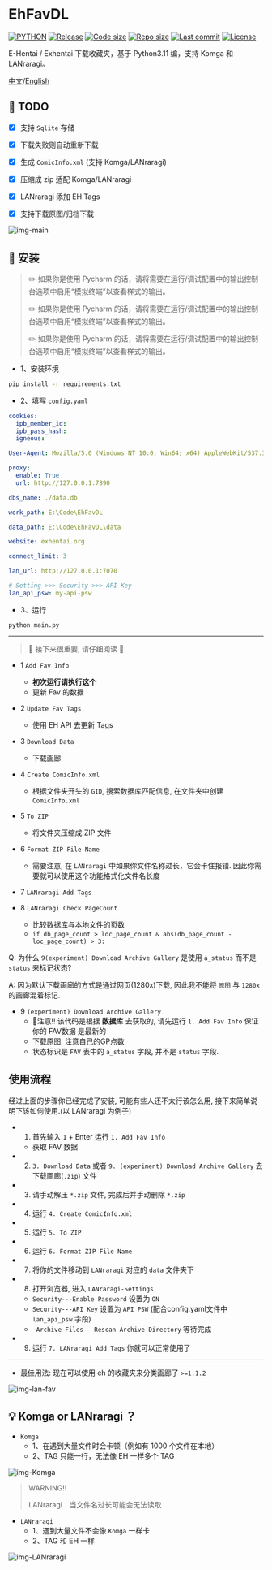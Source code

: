 # EhFavDL

[![PYTHON](https://img.shields.io/badge/Python-3.9-orange.svg)](https://www.python.org/)
[![Release](https://img.shields.io/github/v/release/eezd/EhFavDL)](https://github.com/eezd/EhFavDL/releases)
[![Code size](https://img.shields.io/github/languages/code-size/eezd/EhFavDL?color=blueviolet)](https://github.com/eezd/EhFavDL)
[![Repo size](https://img.shields.io/github/repo-size/eezd/EhFavDL?color=eb56fd)](https://github.com/eezd/EhFavDL)
[![Last commit](https://img.shields.io/github/last-commit/eezd/EhFavDL/main)](https://github.com/eezd/EhFavDL/commits/main)
[![License](https://img.shields.io/badge/license-MIT-yellowgreen.svg)](LICENSE)

E-Hentai / Exhentai 下载收藏夹，基于 Python3.11 编，支持 Komga 和 LANraragi。

[中文](README.md)/[English](README-EN.md)



## 📌 TODO

- [x] 支持 `Sqlite` 存储
- [x] 下载失败则自动重新下载
- [x] 生成 `ComicInfo.xml` (支持 Komga/LANraragi)
- [x] 压缩成 zip 适配 Komga/LANraragi
- [x] LANraragi 添加 EH Tags
- [x] 支持下载原图/归档下载



![img-main](img-main.png)



## 🔨 安装

> ✏️ 如果你是使用 Pycharm 的话，请将需要在运行/调试配置中的输出控制台选项中启用“模拟终端”以查看样式的输出。
>
> ✏️ 如果你是使用 Pycharm 的话，请将需要在运行/调试配置中的输出控制台选项中启用“模拟终端”以查看样式的输出。
>
> ✏️ 如果你是使用 Pycharm 的话，请将需要在运行/调试配置中的输出控制台选项中启用“模拟终端”以查看样式的输出。



- 1、安装环境

```bash
pip install -r requirements.txt
```



- 2、填写 `config.yaml`

```yaml
cookies:
  ipb_member_id: 
  ipb_pass_hash: 
  igneous: 

User-Agent: Mozilla/5.0 (Windows NT 10.0; Win64; x64) AppleWebKit/537.36 (KHTML, like Gecko) Chrome/112.0.0.0 Safari/537.36

proxy:
  enable: True
  url: http://127.0.0.1:7890

dbs_name: ./data.db

work_path: E:\Code\EhFavDL

data_path: E:\Code\EhFavDL\data

website: exhentai.org

connect_limit: 3

lan_url: http://127.0.0.1:7070

# Setting >>> Security >>> API Key
lan_api_psw: my-api-psw
```



- 3、运行

```shell
python main.py
```



****



> 🔧 接下来很重要, 请仔细阅读 🔧

- 1 `Add Fav Info`
    - **初次运行请执行这个**
    - 更新 Fav 的数据

- 2 `Update Fav Tags`
    - 使用 EH API 去更新 Tags

- 3 `Download Data`
    - 下载画廊

- 4 `Create ComicInfo.xml`
    - 根据文件夹开头的 `GID`, 搜索数据库匹配信息, 在文件夹中创建 `ComicInfo.xml`

- 5 `To ZIP`
    - 将文件夹压缩成 ZIP 文件

- 6 `Format ZIP File Name`
    - 需要注意, 在 `LANraragi` 中如果你文件名称过长，它会卡住报错. 因此你需要就可以使用这个功能格式化文件名长度

- 7 `LANraragi Add Tags`

- 8 `LANraragi Check PageCount`
    - 比较数据库与本地文件的页数
    - `if db_page_count > loc_page_count & abs(db_page_count - loc_page_count) > 3:`

Q: 为什么 `9(experiment) Download Archive Gallery` 是使用 `a_status` 而不是 `status` 来标记状态?

A: 因为默认下载画廊的方式是通过网页(1280x)下载, 因此我不能将 `原图` 与 `1280x` 的画廊混着标记.

- 9 `(experiment) Download Archive Gallery`
    - 🏁注意!! 该代码是根据 **数据库** 去获取的, 请先运行 `1. Add Fav Info` 保证你的 FAV数据 是最新的
    - 下载原图, 注意自己的GP点数
    - 状态标识是 `FAV` 表中的 `a_status` 字段, 并不是 `status` 字段.



## 使用流程

经过上面的步骤你已经完成了安装, 可能有些人还不太行该怎么用, 接下来简单说明下该如何使用.(以 LANraragi 为例子)

- 1) 首先输入 `1` + Enter 运行 `1. Add Fav Info`
  - 获取 FAV 数据
- 2) `3. Download Data` 或者 `9. (experiment) Download Archive Gallery` 去下载画廊(`.zip`) 文件
- 3) 请手动解压 `*.zip` 文件, 完成后并手动删除 `*.zip`
- 4) 运行 `4. Create ComicInfo.xml`
- 5) 运行 `5. To ZIP`
- 6) 运行 `6. Format ZIP File Name`
- 7) 将你的文件移动到 `LANraragi` 对应的 `data` 文件夹下
- 8) 打开浏览器, 进入 `LANraragi-Settings`
    - `Security---Enable Password` 设置为 `ON`
    - `Security---API Key` 设置为 `API PSW` (配合config.yaml文件中 `lan_api_psw` 字段)
    - ` Archive Files---Rescan Archive Directory` 等待完成
- 9) 运行 `7. LANraragi Add Tags` 你就可以正常使用了



****



- 最佳用法: 现在可以使用 eh 的收藏夹来分类画廊了 `>=1.1.2`

![img-lan-fav](img-lan-fav.png)



## 💡 Komga or LANraragi ？

- `Komga`
    - 1、在遇到大量文件时会卡顿（例如有 1000 个文件在本地）
    - 2、TAG 只能一行，无法像 EH 一样多个 TAG

![img-Komga](img-Komga.png)

> WARNING!!
>
> LANraragi：当文件名过长可能会无法读取

- `LANraragi`
    - 1、遇到大量文件不会像 `Komga` 一样卡
    - 2、TAG 和 EH 一样

![img-LANraragi](img-LANraragi.png)

